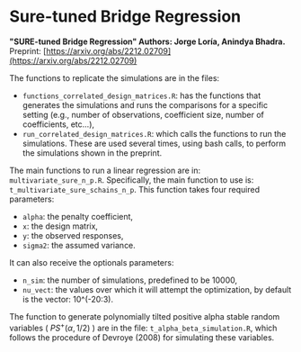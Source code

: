 # Sure-tuned Bridge Regression
**"SURE-tuned Bridge Regression" Authors: Jorge Loría, Anindya Bhadra.** 
Preprint: [https://arxiv.org/abs/2212.02709](https://arxiv.org/abs/2212.02709)

The functions to replicate the simulations are in the files: 
- `functions_correlated_design_matrices.R`: has the functions that generates the simulations and runs the comparisons for a specific setting (e.g., number of observations, coefficient size, number of coefficients, etc...),
- `run_correlated_design_matrices.R`: which calls the functions to run the simulations.
These are used several times, using bash calls, to perform the simulations shown in the preprint.

The main functions to run a linear regression are in: `multivariate_sure_n_p.R`. Specifically, the main function to use is: `t_multivariate_sure_schains_n_p`. This function takes four required parameters:

- `alpha`: the penalty coefficient,
- `x`: the design matrix,
- `y`: the observed responses,
- `sigma2`: the assumed variance.

It can also receive the optionals parameters: 
- `n_sim`: the number of simulations, predefined to be 10000,
- `nu_vect`: the values over which it will attempt the optimization, by default is the vector: 10^(-20:3).

The function to generate polynomially tilted positive alpha stable random variables ( $PS^+(\alpha,1/2)$ ) are in the file: `t_alpha_beta_simulation.R`, which follows the procedure of Devroye (2008) for simulating these variables.




